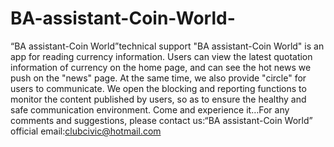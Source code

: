 # BA-assistant-Coin-World-
“BA assistant-Coin World”technical support
"BA assistant-Coin World" is an app for reading currency information. Users can view the latest quotation information of currency on the home page, and can see the hot news we push on the "news" page. At the same time, we also provide "circle" for users to communicate. We open the blocking and reporting functions to monitor the content published by users, so as to ensure the healthy and safe communication environment. Come and experience it…For any comments and suggestions, please contact us:“BA assistant-Coin World” official email:clubcivic@hotmail.com

